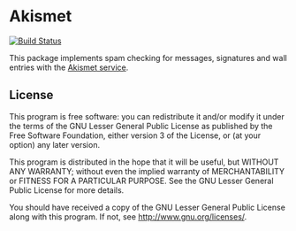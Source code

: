 Akismet
=======

[![Build Status](https://travis-ci.org/wbbaddons/Akismet.png?branch=master)](https://travis-ci.org/wbbaddons/Akismet)

This package implements spam checking for messages, signatures and wall entries with the [Akismet service](https://akismet.com).

License
-------

This program is free software: you can redistribute it and/or modify
it under the terms of the GNU Lesser General Public License as published by
the Free Software Foundation, either version 3 of the License, or
(at your option) any later version.

This program is distributed in the hope that it will be useful,
but WITHOUT ANY WARRANTY; without even the implied warranty of
MERCHANTABILITY or FITNESS FOR A PARTICULAR PURPOSE.  See the
GNU Lesser General Public License for more details.

You should have received a copy of the GNU Lesser General Public License
along with this program.  If not, see <http://www.gnu.org/licenses/>.
